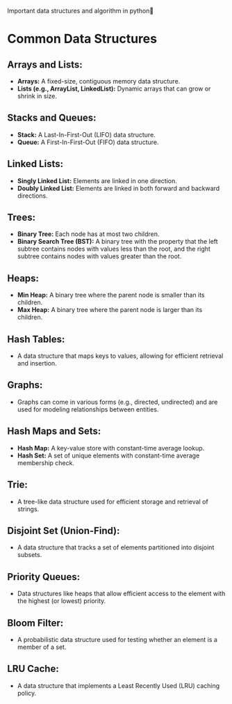 Important data structures and algorithm in python🎉

# Common Data Structures

## Arrays and Lists:

- **Arrays:** A fixed-size, contiguous memory data structure.
- **Lists (e.g., ArrayList, LinkedList):** Dynamic arrays that can grow or shrink in size.

## Stacks and Queues:

- **Stack:** A Last-In-First-Out (LIFO) data structure.
- **Queue:** A First-In-First-Out (FIFO) data structure.

## Linked Lists:

- **Singly Linked List:** Elements are linked in one direction.
- **Doubly Linked List:** Elements are linked in both forward and backward directions.

## Trees:

- **Binary Tree:** Each node has at most two children.
- **Binary Search Tree (BST):** A binary tree with the property that the left subtree contains nodes with values less than the root, and the right subtree contains nodes with values greater than the root.

## Heaps:

- **Min Heap:** A binary tree where the parent node is smaller than its children.
- **Max Heap:** A binary tree where the parent node is larger than its children.

## Hash Tables:

- A data structure that maps keys to values, allowing for efficient retrieval and insertion.

## Graphs:

- Graphs can come in various forms (e.g., directed, undirected) and are used for modeling relationships between entities.

## Hash Maps and Sets:

- **Hash Map:** A key-value store with constant-time average lookup.
- **Hash Set:** A set of unique elements with constant-time average membership check.

## Trie:

- A tree-like data structure used for efficient storage and retrieval of strings.

## Disjoint Set (Union-Find):

- A data structure that tracks a set of elements partitioned into disjoint subsets.

## Priority Queues:

- Data structures like heaps that allow efficient access to the element with the highest (or lowest) priority.

## Bloom Filter:

- A probabilistic data structure used for testing whether an element is a member of a set.

## LRU Cache:

- A data structure that implements a Least Recently Used (LRU) caching policy.
